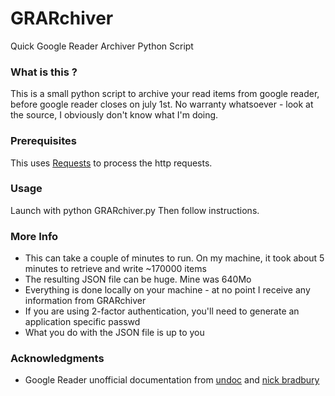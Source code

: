 GRARchiver
==========

Quick Google Reader Archiver Python Script

### What is this ?

This is a small python script to archive your read items from google reader, before google reader closes on july 1st.
No warranty whatsoever - look at the source, I obviously don't know what I'm doing.


### Prerequisites

This uses [Requests](http://docs.python-requests.org/en/latest/) to process the http requests.

### Usage
Launch with 
    python GRARchiver.py
Then follow instructions.
### More Info
- This can take a couple of minutes to run. On my machine, it took about 5 minutes to retrieve and write ~170000 items
- The resulting JSON file can be huge. Mine was 640Mo
- Everything is done locally on your machine - at no point I receive any information from GRARchiver
- If you are using 2-factor authentication, you'll need to generate an application specific passwd
- What you do with the JSON file is up to you

### Acknowledgments
- Google Reader unofficial documentation from [undoc](http://undoc.in/) and [nick bradbury](http://ranchero.com/downloads/GoogleReaderAPI-2009.pdf)
